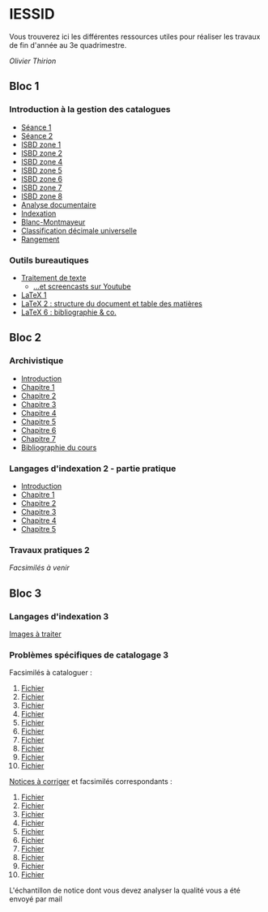 # IESSID

Vous trouverez ici les différentes ressources utiles pour réaliser les travaux de fin d'année au 3e quadrimestre.

*Olivier Thirion*


## Bloc 1

### Introduction à la gestion des catalogues

* [Séance 1](http://olivierthirion.be/files/igc/s1.pdf)
* [Séance 2](http://olivierthirion.be/files/igc/s2.pdf)
* [ISBD zone 1](http://olivierthirion.be/files/igc/1.pdf)
* [ISBD zone 2](http://olivierthirion.be/files/igc/2.pdf)
* [ISBD zone 4](http://olivierthirion.be/files/igc/4.pdf)
* [ISBD zone 5](http://olivierthirion.be/files/igc/5.pdf)
* [ISBD zone 6](http://olivierthirion.be/files/igc/6.pdf)
* [ISBD zone 7](http://olivierthirion.be/files/igc/7.pdf)
* [ISBD zone 8](http://olivierthirion.be/files/igc/8.pdf)
* [Analyse documentaire](http://olivierthirion.be/files/igc/analyse.pdf)
* [Indexation](http://olivierthirion.be/files/igc/indexation.pdf)
* [Blanc-Montmayeur](http://olivierthirion.be/files/igc/bmm.pdf)
* [Classification décimale universelle](http://olivierthirion.be/files/igc/cdu.pdf)
* [Rangement](http://olivierthirion.be/files/igc/rangement.pdf)

### Outils bureautiques

* [Traitement de texte](http://olivierthirion.be/files/ob/tt.pdf)
  * [...et screencasts sur Youtube](https://www.youtube.com/watch?v=QuV3g6P1wUI&list=PLqWR_np7HyhI91IYLaYyxuTOjj4uRVUVI)
* [LaTeX 1](http://olivierthirion.be/files/ob/latex1.pdf)
* [LaTeX 2 : structure du document et table des matières](http://olivierthirion.be/files/ob/latex2.pdf)
* [LaTeX 6 : bibliographie & co.](http://olivierthirion.be/files/ob/latex6.pdf)

## Bloc 2

### Archivistique

* [Introduction](http://olivierthirion.be/files/archi/0.pdf)
* [Chapitre 1](http://olivierthirion.be/files/archi/1.pdf)
* [Chapitre 2](http://olivierthirion.be/files/archi/2.pdf)
* [Chapitre 3](http://olivierthirion.be/files/archi/3.pdf)
* [Chapitre 4](http://olivierthirion.be/files/archi/4.pdf)
* [Chapitre 5](http://olivierthirion.be/files/archi/5.pdf)
* [Chapitre 6](http://olivierthirion.be/files/archi/6.pdf)
* [Chapitre 7](http://olivierthirion.be/files/archi/7.pdf)
* [Bibliographie du cours](http://olivierthirion.be/files/archi/b.pdf)

### Langages d'indexation 2 - partie pratique

* [Introduction](http://olivierthirion.be/files/li2/0.pdf)
* [Chapitre 1](http://olivierthirion.be/files/li2/1.pdf)
* [Chapitre 2](http://olivierthirion.be/files/li2/2.pdf)
* [Chapitre 3](http://olivierthirion.be/files/li2/3.pdf)
* [Chapitre 4](http://olivierthirion.be/files/li2/4.pdf)
* [Chapitre 5](http://olivierthirion.be/files/li2/5.pdf)

### Travaux pratiques 2

*Facsimilés à venir*

## Bloc 3

### Langages d'indexation 3

[Images à traiter](files/LI3.IndexationImages.2008.odt)

### Problèmes spécifiques de catalogage 3

Facsimilés à cataloguer :
1. [Fichier](http://olivierthirion.be/files/psc3/01.pdf)
2. [Fichier](http://olivierthirion.be/files/psc3/02.pdf)
3. [Fichier](http://olivierthirion.be/files/psc3/03.pdf)
4. [Fichier](http://olivierthirion.be/files/psc3/03.pdf)
5. [Fichier](http://olivierthirion.be/files/psc3/05.pdf)
6. [Fichier](http://olivierthirion.be/files/psc3/06.pdf)
7. [Fichier](http://olivierthirion.be/files/psc3/07.pdf)
8. [Fichier](http://olivierthirion.be/files/psc3/08.pdf)
9. [Fichier](http://olivierthirion.be/files/psc3/09.pdf)
10. [Fichier](http://olivierthirion.be/files/psc3/10.pdf)

[Notices à corriger](files/PSC3_GrilleErreurs_2006.txt) et facsimilés correspondants :
1. [Fichier](http://olivierthirion.be/files/erreurs/01.pdf)
2. [Fichier](http://olivierthirion.be/files/erreurs/02.pdf)
3. [Fichier](http://olivierthirion.be/files/erreurs/03.pdf)
4. [Fichier](http://olivierthirion.be/files/erreurs/04.pdf)
5. [Fichier](http://olivierthirion.be/files/erreurs/05.pdf)
6. [Fichier](http://olivierthirion.be/files/erreurs/06.pdf)
7. [Fichier](http://olivierthirion.be/files/erreurs/07.pdf)
8. [Fichier](http://olivierthirion.be/files/erreurs/08.pdf)
9. [Fichier](http://olivierthirion.be/files/erreurs/09.pdf)
10. [Fichier](http://olivierthirion.be/files/erreurs/10.pdf)

L'échantillon de notice dont vous devez analyser la qualité vous a été envoyé par mail
